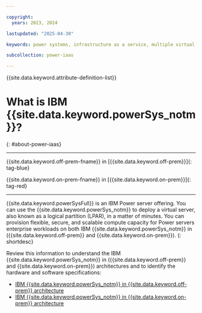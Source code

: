 ```yaml
---

copyright:
  years: 2023, 2024

lastupdated: "2025-04-30"

keywords: power systems, infrastructure as a service, multiple virtual servers, hybrid cloud environment, linux, aix, ibm i,

subcollection: power-iaas

---
```


{{site.data.keyword.attribute-definition-list}}


# What is IBM {{site.data.keyword.powerSys_notm}}?
{: #about-power-iaas}

---

{{site.data.keyword.off-prem-fname}} in [{{site.data.keyword.off-prem}}]{: tag-blue}




{{site.data.keyword.on-prem-fname}} in [{{site.data.keyword.on-prem}}]{: tag-red}




---


{{site.data.keyword.powerSysFull}} is an IBM Power server offering. You can use the {{site.data.keyword.powerSys_notm}} to deploy a virtual server, also known as a logical partition (LPAR), in a matter of minutes. You can provision flexible, secure, and scalable compute capacity for Power servers enterprise workloads on both IBM {{site.data.keyword.powerSys_notm}} in ({{site.data.keyword.off-prem}} and {{site.data.keyword.on-prem}}).
{: shortdesc}


Review this information to understand the IBM {{site.data.keyword.powerSys_notm}} in ({{site.data.keyword.off-prem}} and {{site.data.keyword.on-prem}}) architectures and to identify the hardware and software specifications:

* [IBM {{site.data.keyword.powerSys_notm}} in {{site.data.keyword.off-prem}} architecture](/docs/power-iaas?topic=power-iaas-on-cloud-architecture)
* [IBM {{site.data.keyword.powerSys_notm}} in {{site.data.keyword.on-prem}} architecture](/docs/power-iaas?topic=power-iaas-private-cloud-architecture)
